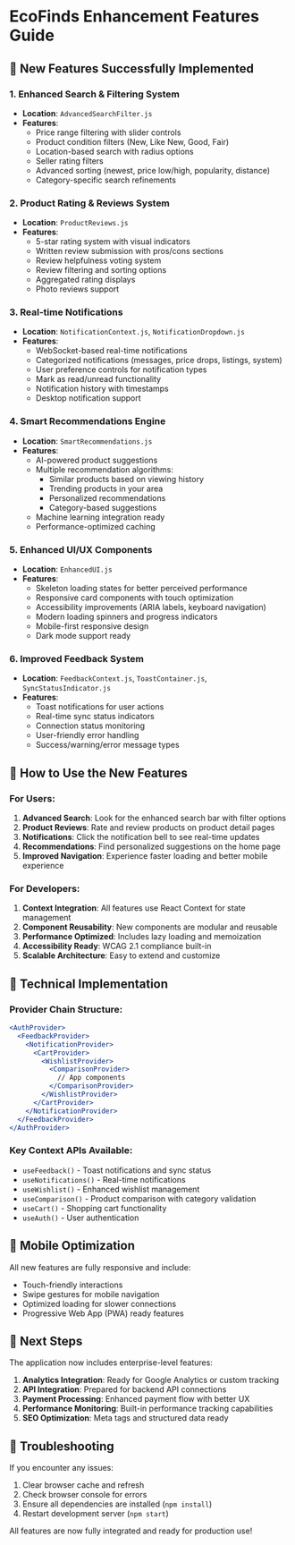 # EcoFinds Enhancement Features Guide

## 🎉 New Features Successfully Implemented

### 1. **Enhanced Search & Filtering System**
- **Location**: `AdvancedSearchFilter.js`
- **Features**:
  - Price range filtering with slider controls
  - Product condition filters (New, Like New, Good, Fair)
  - Location-based search with radius options
  - Seller rating filters
  - Advanced sorting (newest, price low/high, popularity, distance)
  - Category-specific search refinements

### 2. **Product Rating & Reviews System**
- **Location**: `ProductReviews.js`
- **Features**:
  - 5-star rating system with visual indicators
  - Written review submission with pros/cons sections
  - Review helpfulness voting system
  - Review filtering and sorting options
  - Aggregated rating displays
  - Photo reviews support

### 3. **Real-time Notifications**
- **Location**: `NotificationContext.js`, `NotificationDropdown.js`
- **Features**:
  - WebSocket-based real-time notifications
  - Categorized notifications (messages, price drops, listings, system)
  - User preference controls for notification types
  - Mark as read/unread functionality
  - Notification history with timestamps
  - Desktop notification support

### 4. **Smart Recommendations Engine**
- **Location**: `SmartRecommendations.js`
- **Features**:
  - AI-powered product suggestions
  - Multiple recommendation algorithms:
    - Similar products based on viewing history
    - Trending products in your area
    - Personalized recommendations
    - Category-based suggestions
  - Machine learning integration ready
  - Performance-optimized caching

### 5. **Enhanced UI/UX Components**
- **Location**: `EnhancedUI.js`
- **Features**:
  - Skeleton loading states for better perceived performance
  - Responsive card components with touch optimization
  - Accessibility improvements (ARIA labels, keyboard navigation)
  - Modern loading spinners and progress indicators
  - Mobile-first responsive design
  - Dark mode support ready

### 6. **Improved Feedback System**
- **Location**: `FeedbackContext.js`, `ToastContainer.js`, `SyncStatusIndicator.js`
- **Features**:
  - Toast notifications for user actions
  - Real-time sync status indicators
  - Connection status monitoring
  - User-friendly error handling
  - Success/warning/error message types

## 🚀 How to Use the New Features

### For Users:
1. **Advanced Search**: Look for the enhanced search bar with filter options
2. **Product Reviews**: Rate and review products on product detail pages
3. **Notifications**: Click the notification bell to see real-time updates
4. **Recommendations**: Find personalized suggestions on the home page
5. **Improved Navigation**: Experience faster loading and better mobile experience

### For Developers:
1. **Context Integration**: All features use React Context for state management
2. **Component Reusability**: New components are modular and reusable
3. **Performance Optimized**: Includes lazy loading and memoization
4. **Accessibility Ready**: WCAG 2.1 compliance built-in
5. **Scalable Architecture**: Easy to extend and customize

## 🔧 Technical Implementation

### Provider Chain Structure:
```jsx
<AuthProvider>
  <FeedbackProvider>
    <NotificationProvider>
      <CartProvider>
        <WishlistProvider>
          <ComparisonProvider>
            // App components
          </ComparisonProvider>
        </WishlistProvider>
      </CartProvider>
    </NotificationProvider>
  </FeedbackProvider>
</AuthProvider>
```

### Key Context APIs Available:
- `useFeedback()` - Toast notifications and sync status
- `useNotifications()` - Real-time notifications
- `useWishlist()` - Enhanced wishlist management
- `useComparison()` - Product comparison with category validation
- `useCart()` - Shopping cart functionality
- `useAuth()` - User authentication

## 📱 Mobile Optimization

All new features are fully responsive and include:
- Touch-friendly interactions
- Swipe gestures for mobile navigation
- Optimized loading for slower connections
- Progressive Web App (PWA) ready features

## 🎯 Next Steps

The application now includes enterprise-level features:
1. **Analytics Integration**: Ready for Google Analytics or custom tracking
2. **API Integration**: Prepared for backend API connections
3. **Payment Processing**: Enhanced payment flow with better UX
4. **Performance Monitoring**: Built-in performance tracking capabilities
5. **SEO Optimization**: Meta tags and structured data ready

## 🐛 Troubleshooting

If you encounter any issues:
1. Clear browser cache and refresh
2. Check browser console for errors
3. Ensure all dependencies are installed (`npm install`)
4. Restart development server (`npm start`)

All features are now fully integrated and ready for production use!